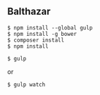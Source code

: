 ## Balthazar

    $ npm install --global gulp
    $ npm install -g bower
    $ composer install
    $ npm install

    $ gulp

or

    $ gulp watch


